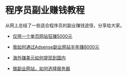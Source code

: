 # 程序员副业赚钱教程
 
 
从网上总结了一些适合程序员的副业赚钱途径，分享给大家。


- [仅用一个单页网站狂赚5000元](https://github.com/geeeeeeeek/side_pro/blob/master/docs/%E4%BB%85%E7%94%A8%E4%B8%80%E4%B8%AA%E5%8D%95%E9%A1%B5%E7%BD%91%E7%AB%99%E8%B5%9A%E4%BA%865000%E5%85%83.md)

- [我如何通过Adsense副业网站半年赚8000元](https://github.com/geeeeeeeek/side_pro/blob/master/docs/%E5%A6%82%E4%BD%95%E9%80%9A%E8%BF%87Adsense%E5%89%AF%E4%B8%9A%E7%BD%91%E7%AB%99%E5%8D%8A%E5%B9%B4%E8%B5%9A8000%E5%85%83.md)

- [海外赚美元如何提现到国内](https://github.com/geeeeeeeek/side_pro/blob/master/docs/%E6%B5%B7%E5%A4%96%E8%B5%9A%E7%BE%8E%E5%85%83%E5%A6%82%E4%BD%95%E6%8F%90%E7%8E%B0%E5%88%B0%E5%9B%BD%E5%86%85.md)

- [做副业网站，如何选择服务器](https://github.com/geeeeeeeek/side_pro/blob/master/docs/%E5%89%AF%E4%B8%9A%E7%BD%91%E7%AB%99%E5%A6%82%E4%BD%95%E9%80%89%E6%8B%A9%E6%9C%8D%E5%8A%A1%E5%99%A8.md)










